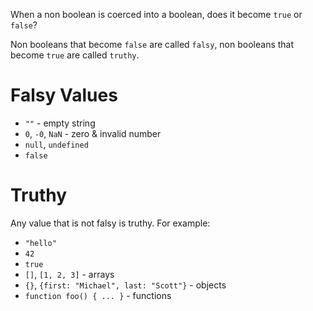 When a non boolean is coerced into a boolean, does it become `true` or `false`?

Non booleans that become `false` are called `falsy`, non booleans that become `true` are called `truthy`.

# Falsy Values

- `""` - empty string
- `0`, `-0`, `NaN` - zero & invalid number
- `null`, `undefined`
- `false`

# Truthy

Any value that is not falsy is truthy. For example:

- `"hello"`
- `42`
- `true`
- `[]`, `[1, 2, 3]` - arrays
- `{}`, `{first: "Michael", last: "Scott"}` - objects
- `function foo() { ... }` - functions
